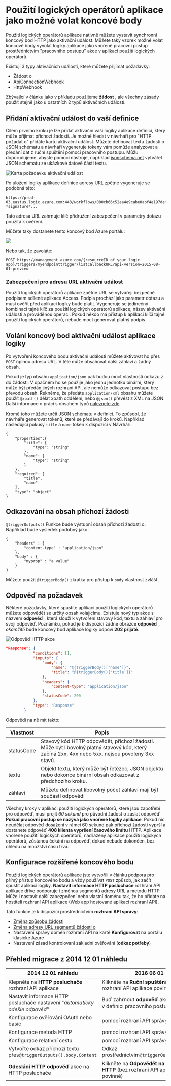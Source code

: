 <properties
   pageTitle="Použití logických operátorů aplikace jako možné volat koncové body"
   description="Postup vytvoření a konfigurace aktivace koncové body a jejich použití v aplikaci logiky v aplikaci služby Azure"
   services="logic-apps"
   documentationCenter=".net,nodejs,java"
   authors="jeffhollan"
   manager="erikre"
   editor=""/>

<tags
   ms.service="logic-apps"
   ms.devlang="multiple"
   ms.topic="article"
   ms.tgt_pltfrm="na"
   ms.workload="integration"
   ms.date="10/18/2016"
   ms.author="jehollan"/>


# <a name="logic-apps-as-callable-endpoints"></a>Použití logických operátorů aplikace jako možné volat koncové body

Použití logických operátorů aplikace nativně můžete vystavit synchronní koncový bod HTTP jako aktivační událost.  Můžete taky vzorek možné volat koncové body vyvolat logiky aplikace jako vnořené pracovní postup prostřednictvím "pracovního postupu" akce v aplikaci použití logických operátorů.

Existují 3 typy aktivačních událostí, které můžete přijímat požadavky:

* Žádost o
* ApiConnectionWebhook
* HttpWebhook

Zbývající v článku jako v příkladu použijeme **žádost** , ale všechny zásady použít stejně jako u ostatních 2 typů aktivačních událostí.

## <a name="adding-a-trigger-to-your-definition"></a>Přidání aktivační událost do vaší definice
Cílem prvního kroku je lze přidat aktivační vaší logiky aplikace definici, který může přijímat příchozí žádosti.  Je možné hledat v návrháři pro "HTTP požádat o" přidáte kartu aktivační událost. Můžete definovat textu žádosti o JSON schématu a návrháři vygeneruje tokeny vám pomůže analyzovat a předání dat z ruční spuštění pomocí pracovního postupu.  Můžu doporučujeme, abyste pomocí nástroje, například [jsonschema.net](http://jsonschema.net) vytvářet JSON schématu ze ukázkové datové části textu.

![Karta požadavku aktivační událost][2]

Po uložení logiky aplikace definice adresy URL zpětné vygeneruje se podobná této:
 
``` text
https://prod-03.eastus.logic.azure.com:443/workflows/080cb66c52ea4e9cabe0abf4e197deff/triggers/myendpointtrigger?*signature*...
```

Tato adresa URL zahrnuje klíč přidružení zabezpečení v parametry dotazu použitá k ověření.

Můžete taky dostanete tento koncový bod Azure portálu:

![][1]

Nebo tak, že zavoláte:

``` text
POST https://management.azure.com/{resourceID of your logic app}/triggers/myendpointtrigger/listCallbackURL?api-version=2015-08-01-preview
```

### <a name="security-for-the-trigger-url"></a>Zabezpečení pro adresu URL aktivační událost

Použití logických operátorů aplikace zpětné URL se vytvářejí bezpečně podpisem sdílené aplikace Access.  Podpis prochází jako parametr dotazu a musí ověřit před aplikaci logiky bude platit.  Vygeneruje se jedinečný kombinací tajné klíč za použití logických operátorů aplikace, název aktivační události a prováděnou operaci.  Pokud někdo má přístup k aplikaci klíči tajné použití logických operátorů, nebude moct generovat platný podpis.

## <a name="calling-the-logic-app-triggers-endpoint"></a>Volání koncový bod aktivační událost aplikace logiky

Po vytvoření koncového bodu aktivační události můžete aktivovat ho přes `POST` úplnou adresu URL. V těle může obsahovat další záhlaví a žádný obsah.

Pokud je typ obsahu `application/json` pak budou moct vlastnosti odkazu z do žádosti. V opačném ho se použije jako jednu jednotku binární, který může být předán jiných rozhraní API, ale nemůže odkazovat postupu bez převodu obsah.  Řekněme, že předáte `application/xml` obsahu můžete použít `@xpath()` dělat xpath oddělení, nebo `@json()` převést z XML na JSON.  Další informace o práci s obsahem typů [naleznete zde](app-service-logic-content-type.md)

Kromě toho můžete určit JSON schématu v definici. To způsobí, že návrháře generovat tokenů, které se předávají do kroků.  Například následující pokusy `title` a `name` token k dispozici v Návrháři:

```
{
    "properties":{
        "title": {
            "type": "string"
        },
        "name": {
            "type": "string"
        }
    },
    "required": [
        "title",
        "name"
    ],
    "type": "object"
}
```

## <a name="referencing-the-content-of-the-incoming-request"></a>Odkazování na obsah příchozí žádosti

`@triggerOutputs()` Funkce bude výstupní obsah příchozí žádosti o. Například bude výsledek podobný jako:

```
{
    "headers" : {
        "content-type" : "application/json"
    },
    "body" : {
        "myprop" : "a value"
    }
}
```

Můžete použít `@triggerBody()` zkratka pro přístup k `body` vlastnost zvlášť. 

## <a name="responding-to-the-request"></a>Odpověď na požadavek

Některé požadavky, které spustíte aplikaci použití logických operátorů můžete odpovědět se určitý obsah volajícímu. Existuje nový typ akce s názvem **odpověď** , která slouží k vytvoření stavový kód, textu a záhlaví pro svoji odpověď. Poznámku, pokud je k dispozici žádné obrazce **odpověď** , *okamžitě* bude koncový bod aplikace logiky odpoví **202 přijaté**.

![Odpověď HTTP akce][3]

``` json
"Response": {
            "conditions": [],
            "inputs": {
                "body": {
                    "name": "@{triggerBody()['name']}",
                    "title": "@{triggerBody()['title']}"
                },
                "headers": {
                    "content-type": "application/json"
                },
                "statusCode": 200
            },
            "type": "Response"
        }
```

Odpovědi na ně mít takto:

| Vlastnost | Popis |
| -------- | ----------- |
| statusCode | Stavový kód HTTP odpovědět, příchozí žádosti. Může být libovolný platný stavový kód, který začíná 2xx, 4xx nebo 5xx. nejsou povoleny 3xx stavů. | 
| textu | Objekt textu, který může být řetězec, JSON objektu nebo dokonce binární obsah odkazovat z předchozího kroku. | 
| záhlaví | Můžete definovat libovolný počet záhlaví mají být součástí odpovědi | 

Všechny kroky v aplikaci použití logických operátorů, které jsou zapotřebí pro odpověď, musí projít *60 sekund* pro původní žádost o zaslat odpověď **Pokud pracovní postup se nazývá jako vnořené logiky aplikace**. Pokud nic neudělat odpověď dosažení v rámci 60 sekund pak příchozí žádosti vyprší a dostanete odpověď **408 klienta vypršení časového limitu** HTTP.  Aplikace vnořené použití logických operátorů, nadřazený aplikace použití logických operátorů, zůstanou čekání na odpověď, dokud nebude dokončen, bez ohledu na množství času trvá.

## <a name="advanced-endpoint-configuration"></a>Konfigurace rozšířené koncového bodu

Použití logických operátorů aplikace jste vytvořili v článku podpora pro přímý přístup koncového bodu a vždy používat `POST` způsob, jak začít spustit aplikaci logiky. **Nastavit informace HTTP posluchače** rozhraní API aplikace dříve podporuje i změnou segmentů adresy URL a metodu HTTP. Může i nastavit další zabezpečení nebo vlastní doménu tak, že ho přidáte na hostiteli rozhraní API aplikace (Web app hostované aplikaci rozhraní API). 

Tato funkce je k dispozici prostřednictvím **rozhraní API správy**:
* [Změna způsobu žádosti](https://msdn.microsoft.com/library/azure/dn894085.aspx#SetRequestMethod)
* [Změna adresy URL segmentů žádosti o](https://msdn.microsoft.com/library/azure/7406a8ce-5f9c-4fae-9b0f-e574befb2ee9#RewriteURL)
* Nastavení správy domén rozhraní API na kartě **Konfigurovat** na portálu klasické Azure
* Nastavení zásad kontrolovaní základní ověřování (**odkaz potřeby**)

## <a name="summary-of-migration-from-2014-12-01-preview"></a>Přehled migrace z 2014 12 01 náhledu

|  2014 12 01 náhledu | 2016 06 01 |
|---------------------|--------------------|
| Klepněte na **HTTP posluchače** rozhraní API aplikace | Klikněte na **Ruční spuštění** (bez rozhraní API aplikace povinné) |
| Nastavit informace HTTP posluchače nastavení "*automaticky odešle odpověď*" | Buď zahrnout **odpověď** akce nebo není v definici pracovního postupu |
| Konfigurace ověřování OAuth nebo basic | pomocí rozhraní API správy |
| Konfigurace metoda HTTP | pomocí rozhraní API správy |
| Konfigurace relativní cestu | pomocí rozhraní API správy |
| Vytvořte odkaz příchozí textu přes`@triggerOutputs().body.Content` | Odkaz prostřednictvím`@triggerOutputs().body` |
| **Odeslání HTTP odpověď** akce na HTTP posluchače | Klikněte na **Odpovědět na žádost HTTP** (bez rozhraní API aplikace povinné)


[1]: ./media/app-service-logic-http-endpoint/manualtriggerurl.png
[2]: ./media/app-service-logic-http-endpoint/manualtrigger.png
[3]: ./media/app-service-logic-http-endpoint/response.png
